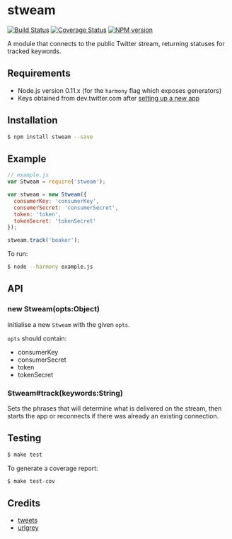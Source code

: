 # stweam

[![Build Status](https://travis-ci.org/tanem/stweam.png?branch=master)](https://travis-ci.org/tanem/stweam)
[![Coverage Status](https://coveralls.io/repos/tanem/stweam/badge.png?branch=master)](https://coveralls.io/r/tanem/stweam?branch=master)
[![NPM version](https://badge.fury.io/js/stweam.svg)](http://badge.fury.io/js/stweam)

A module that connects to the public Twitter stream, returning statuses for tracked keywords.

## Requirements

 * Node.js version 0.11.x (for the `harmony` flag which exposes generators)
 * Keys obtained from dev.twitter.com after [setting up a new app](https://apps.twitter.com/app/new)

## Installation

```sh
$ npm install stweam --save
```

## Example

```js
// example.js
var Stweam = require('stweam');

var stweam = new Stweam({
  consumerKey: 'consumerKey',
  consumerSecret: 'consumerSecret',
  token: 'token',
  tokenSecret: 'tokenSecret'
});

stweam.track('beaker');
```

To run:

```sh
$ node --harmony example.js
```

## API

### new Stweam(opts:Object)

Initialise a new `Stweam` with the given `opts`.

`opts` should contain:

 * consumerKey
 * consumerSecret
 * token
 * tokenSecret

### Stweam#track(keywords:String)

Sets the phrases that will determine what is delivered on the stream,
then starts the app or reconnects if there was already an existing connection.

## Testing

```sh
$ make test
```

To generate a coverage report:

```sh
$ make test-cov
```

## Credits

 * [tweets](https://github.com/benfoxall/tweets)
 * [urlgrey](https://github.com/cainus/urlgrey)